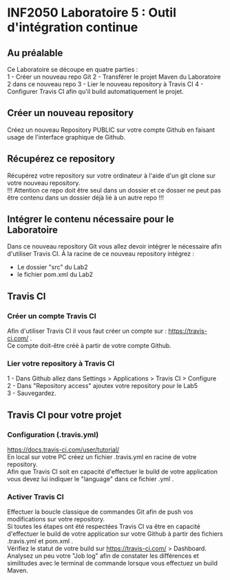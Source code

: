 # INF2050 Laboratoire 5 : Outil d'intégration continue
## Au préalable
Ce Laboratoire se découpe en quatre parties :  
1 - Créer un nouveau repo Git
2 - Transférer le projet Maven du Laboratoire 2 dans ce nouveau repo
3 - Lier le nouveau repository à Travis CI
4 - Configurer Travis CI afin qu'il build automatiquement le projet.


## Créer un nouveau repository
Créez un nouveau Repository PUBLIC sur votre compte Github en faisant usage de l'interface graphique de Github.

## Récupérez ce repository
Récupérez votre repository sur votre ordinateur à l'aide d'un git clone sur votre nouveau repository.  
!!! Attention ce repo doit être seul dans un dossier et ce dosser ne peut pas être contenu dans un dossier déjà lié à un autre repo !!!

## Intégrer le contenu nécessaire pour le Laboratoire
Dans ce nouveau repository Git vous allez devoir intégrer le nécessaire afin d'utiliser Travis CI.
À la racine de ce nouveau repository intégrez :  
- Le dossier "src" du Lab2
- le fichier pom.xml du Lab2

## Travis CI
### Créer un compte Travis CI
Afin d'utiliser Travis CI il vous faut créer un compte sur : https://travis-ci.com/ .  
Ce compte doit-être créé à partir de votre compte Github.

### Lier votre repository à Travis CI
1 - Dans Github allez dans Settings > Applications > Travis CI > Configure  
2 - Dans "Repository access" ajoutex votre repository pour le Lab5  
3 - Sauvegardez.  

## Travis CI pour votre projet
### Configuration (.travis.yml)
https://docs.travis-ci.com/user/tutorial/  
En local sur votre PC créez un fichier .travis.yml en racine de votre repository.  
Afin que Travis CI soit en capacité d'effectuer le build de votre application vous devez lui indiquer le "language" dans ce fichier .yml .  

### Activer Travis CI
Effectuer la boucle classique de commandes Git afin de push vos modifications sur votre repository.  
Si toutes les étapes ont été respectées Travis CI va être en capacité d'effectuer le build de votre application sur votre Github à partir des fichiers .travis.yml et pom.xml .  
Vérifiez le statut de votre build sur https://travis-ci.com/ > Dashboard.  
Analysez un peu votre "Job log" afin de constater les différences et similitudes avec le terminal de commande lorsque vous effectuez un build Maven.
